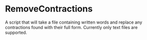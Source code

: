# RemoveContractions
A script that will take a file containing written words and replace any 
contractions found with their full form. Currently only text files are 
supported.
